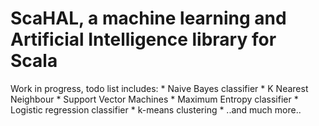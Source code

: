 # ScaHAL, a machine learning and Artificial Intelligence library for Scala
Work in progress, todo list includes:
	* Naive Bayes classifier
	* K Nearest Neighbour
	* Support Vector Machines
	* Maximum Entropy classifier
	* Logistic regression classifier
	* k-means clustering
	* ..and much more..